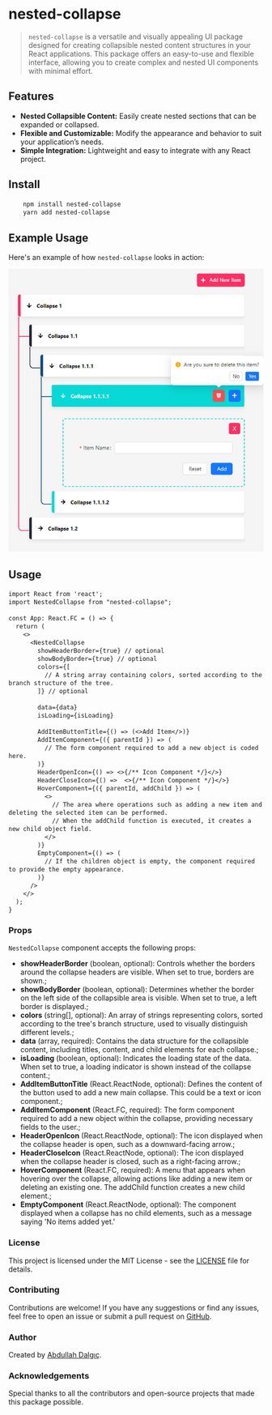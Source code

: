 # nested-collapse

> `nested-collapse` is a versatile and visually appealing UI package designed for creating collapsible nested content structures in your React applications. This package offers an easy-to-use and flexible interface, allowing you to create complex and nested UI components with minimal effort.

## Features

- **Nested Collapsible Content:** Easily create nested sections that can be expanded or collapsed.
- **Flexible and Customizable:** Modify the appearance and behavior to suit your application’s needs.
- **Simple Integration:** Lightweight and easy to integrate with any React project.

## Install

```bash
    npm install nested-collapse
    yarn add nested-collapse
```

## Example Usage

Here's an example of how `nested-collapse` looks in action:

![Nested Collapse Screenshot](images/collapse.jpg)

## Usage

```tsx
import React from 'react';
import NestedCollapse from "nested-collapse";

const App: React.FC = () => {
  return (
    <>
      <NestedCollapse
        showHeaderBorder={true} // optional
        showBodyBorder={true} // optional
        colors={[
          // A string array containing colors, sorted according to the branch structure of the tree.
        ]} // optional

        data={data}
        isLoading={isLoading}

        AddItemButtonTitle={() => (<>Add Item</>)}
        AddItemComponent={({ parentId }) => (
          // The form component required to add a new object is coded here.
        )}
        HeaderOpenIcon={() => <>{/** Icon Component */}</>}
        HeaderCloseIcon={() =>  <>{/** Icon Component */}</>}
        HoverComponent={({ parentId, addChild }) => (
          <>
            // The area where operations such as adding a new item and deleting the selected item can be performed.
            // When the addChild function is executed, it creates a new child object field.
          </>
        )}
        EmptyComponent={() => (
          // If the children object is empty, the component required to provide the empty appearance.
        )}
      />
    </>
  );
}
```

### Props
`NestedCollapse` component accepts the following props:
- **showHeaderBorder** (boolean, optional): Controls whether the borders around the collapse headers are visible. When set to true, borders are shown.;
- **showBodyBorder** (boolean, optional): Determines whether the border on the left side of the collapsible area is visible. When set to true, a left border is displayed.;
- **colors** (string[], optional): An array of strings representing colors, sorted according to the tree's branch structure, used to visually distinguish different levels.;
- **data** (array, required): Contains the data structure for the collapsible content, including titles, content, and child elements for each collapse.;
- **isLoading** (boolean, optional): Indicates the loading state of the data. When set to true, a loading indicator is shown instead of the collapse content.;
- **AddItemButtonTitle** (React.ReactNode, optional): Defines the content of the button used to add a new main collapse. This could be a text or icon component.;
- **AddItemComponent** (React.FC, required): The form component required to add a new object within the collapse, providing necessary fields to the user.;
- **HeaderOpenIcon** (React.ReactNode, optional): The icon displayed when the collapse header is open, such as a downward-facing arrow.;
- **HeaderCloseIcon** (React.ReactNode, optional): The icon displayed when the collapse header is closed, such as a right-facing arrow.;
- **HoverComponent** (React.FC, required): A menu that appears when hovering over the collapse, allowing actions like adding a new item or deleting an existing one. The addChild function creates a new child element.;
- **EmptyComponent** (React.ReactNode, optional): The component displayed when a collapse has no child elements, such as a message saying 'No items added yet.'



### License

This project is licensed under the MIT License - see the [LICENSE](./LICENSE) file for details.

### Contributing

Contributions are welcome! If you have any suggestions or find any issues, feel free to open an issue or submit a pull request on [GitHub](https://github.com/AbdullahDalgic/nested-collapse).

### Author

Created by [Abdullah Dalgıç](https://abdullahdalgic.com.tr).

### Acknowledgements

Special thanks to all the contributors and open-source projects that made this package possible.
